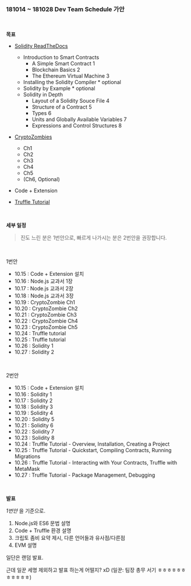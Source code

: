 ### 181014 ~ 181028 Dev Team Schedule 가안

<br>

**목표**

- [Solidity ReadTheDocs](https://solidity.readthedocs.io/en/develop/index.html)
  - Introduction to Smart Contracts
    - A Simple Smart Contract 1
    - Blockchain Basics 2
    - The Ethereum Virtual Machine 3
  - Installing the Solidity Compiler * optional
  - Solidity by Example * optional
  - Solidity in Depth 
    - Layout of a Solidity Souce File 4
    - Structure of a Contract 5
    - Types 6
    - Units and Globally Available Variables 7
    - Expressions and Control Structures 8

- [CryptoZombies](https://cryptozombies.io/en/course/)
  - Ch1
  - Ch2
  - Ch3
  - Ch4
  - Ch5
  - (Ch6, Optional)
- Code + Extension
- [Truffle Tutorial](https://truffleframework.com/docs/truffle/overview)

<br>

**세부 일정**

> 진도 느린 분은 1번안으로, 빠르게 나가시는 분은 2번안을 권장합니다.

<br>

1번안

- 10.15 : Code + Extension 설치
- 10.16 : Node.js 교과서 1장
- 10.17 : Node.js 교과서 2장
- 10.18 : Node.js 교과서 3장
- 10.19 : CryptoZombie Ch1
- 10.20 : CryptoZombie Ch2
- 10.21 : CryptoZombie Ch3
- 10.22 : CryptoZombie Ch4
- 10.23 : CryptoZombie Ch5
- 10.24 : Truffle tutorial
- 10.25 : Truffle tutorial
- 10.26 : Solidity 1
- 10.27 : Solidity 2

<br>

2번안

- 10.15 : Code + Extension 설치
- 10.16 : Solidity 1
- 10.17 : Solidity 2
- 10.18 : Solidity 3
- 10.19 : Solidity 4
- 10.20 : Solidity 5
- 10.21 : Solidity 6
- 10.22 : Solidity 7
- 10.23 : Solidity 8
- 10.24 : Truffle Tutorial - Overview, Installation, Creating a Project
- 10.25 : Truffle Tutorial - Quickstart, Compiling Contracts, Running Migrations
- 10.26 : Truffle Tutorial  - Interacting with Your Contracts, Truffle with MetaMask
- 10.27 : Truffle Tutorial - Package Management, Debugging

<br>

**발표**

*1번안* 을 기준으로.

1. Node.js와 ES6 문법 설명
2. Code + Truffle 환경 설명
3. 크립토 좀비 요약 제시, 다른 언어들과 유사점/다른점
4. EVM 설명

일단은 랜덤 발표.

근데 일꾼 세명 제외하고 발표 하는게 어떨지? xD (일꾼: 팀장 총무 서기 ㅎㅎㅎㅎㅎㅎㅎㅎㅎㅎㅎ)